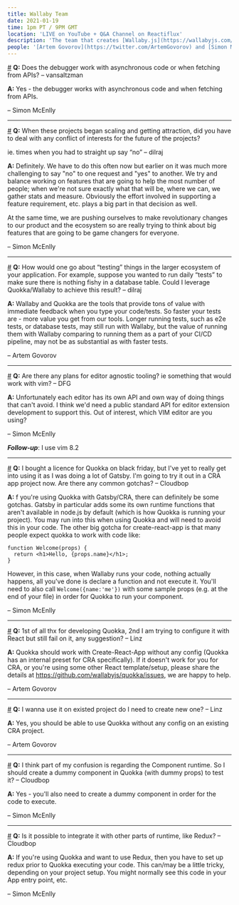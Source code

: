 ```yaml
---
title: Wallaby Team
date: 2021-01-19
time: 1pm PT / 9PM GMT
location: 'LIVE on YouTube + Q&A Channel on Reactiflux'
description: 'The team that creates [Wallaby.js](https://wallabyjs.com/) and [Quokka.js](https://quokkajs.com/) will be on to answer questions about their products, JavaScript/TypeScript testing, and how they create software development tools.'
people: '[Artem Govorov](https://twitter.com/ArtemGovorov) and [Simon McEnlly](https://twitter.com/smcenlly)'
---
```


<a name="does-the-debugger-work" href="#does-the-debugger-work">#</a> **Q:** Does the debugger work with asynchronous code or when fetching from APIs? – vansaltzman

**A:** Yes - the debugger works with asynchronous code and when fetching from APIs.

– Simon McEnlly

---

<a name="when-these-projects-began" href="#when-these-projects-began">#</a> **Q:** When these projects began scaling and getting attraction, did you have to deal with any conflict of interests for the future of the projects?

ie. times when you had to straight up say “no” – dilraj

**A:** Definitely. We have to do this often now but earlier on it was much more challenging to say "no" to one request and "yes" to another. We try and balance working on features that are going to help the most number of people; when we're not sure exactly what that will be, where we can, we gather stats and measure. Obviously the effort involved in supporting a feature requirement, etc. plays a big part in that decision as well.

At the same time, we are pushing ourselves to make revolutionary changes to our product and the ecosystem so are really trying to think about big features that are going to be game changers for everyone.

– Simon McEnlly

---

<a name="how-would-one-go-about-testing" href="#how-would-one-go-about-testing">#</a> **Q:** How would one go about “testing” things in the larger ecosystem of your application. For example, suppose you wanted to run daily “tests” to make sure there is nothing fishy in a database table. Could I leverage Quokka/Wallaby to achieve this result? – dilraj

**A:** Wallaby and Quokka are the tools that provide tons of value with immediate feedback when you type your code/tests. So faster your tests are - more value you get from our tools. Longer running tests, such as e2e tests, or database tests, may still run with Wallaby, but the value of running them with Wallaby comparing to running them as a part of your CI/CD pipeline, may not be as substantial as with faster tests.

– Artem Govorov

---

<a name="are-there-any-plans-for-editor" href="#are-there-any-plans-for-editor">#</a> **Q:** Are there any plans for editor agnostic tooling? ie something that would work with vim? – DFG

**A:** Unfortunately each editor has its own API and own way of doing things that can't avoid. I think we'd need a public standard API for editor extension development to support this. Out of interest, which VIM editor are you using?

– Simon McEnlly

_**Follow-up**_: I use vim 8.2

---

<a name="i-bought-a-license" href="#i-bought-a-license">#</a> **Q:** I bought a licence for Quokka on black friday, but I've yet to really get into using it as I was doing a lot of Gatsby. I'm going to try it out in a CRA app project now. Are there any common gotchas? – Cloudbop

**A:** f you're using Quokka with Gatsby/CRA, there can definitely be some gotchas. Gatsby in particular adds some its own runtime functions that aren't available in node.js by default (which is how Quokka is running your project). You may run into this when using Quokka and will need to avoid this in your code. The other big gotcha for create-react-app is that many people expect quokka to work with code like:

```react
function Welcome(props) {
  return <h1>Hello, {props.name}</h1>;
}
```

However, in this case, when Wallaby runs your code, nothing actually happens, all you've done is declare a function and not execute it. You'll need to also call `Welcome({name:'me'})` with some sample props (e.g. at the end of your file) in order for Quokka to run your component.

– Simon McEnlly

---

<a name="1st-of-all-thx" href="#moo">#</a> **Q:** 1st of all thx for developing Quokka, 2nd I am trying to configure it with React but still fail on it, any suggestion? – Linz

**A:** Quokka should work with Create-React-App without any config (Quokka has an internal preset for CRA specifically). If it doesn't work for you for CRA, or you're using some other React template/setup, please share the details at https://github.com/wallabyjs/quokka/issues, we are happy to help.

– Artem Govorov

---

<a name="i-wanna-use-it-on" href="#i-wanna-use-it-on">#</a> **Q:** I wanna use it on existed project do I need to create new one? – Linz

**A:** Yes, you should be able to use Quokka without any config on an existing CRA project.

– Artem Govorov

---

<a name="i-think-part-of-my" href="#i-think-part-of-my">#</a> **Q:** I think part of my confusion is regarding the Component runtime. So I should create a dummy component in Quokka (with dummy props) to test it? – Cloudbop

**A:** Yes - you'll also need to create a dummy component in order for the code to execute.

– Simon McEnlly

---

<a name="is-it-possible-to-integrate" href="#is-it-possible-to-integrate">#</a> **Q:** Is it possible to integrate it with other parts of runtime, like Redux? – Cloudbop

**A:** If you're using Quokka and want to use Redux, then you have to set up redux prior to Quokka executing your code. This can/may be a little tricky, depending on your project setup. You might normally see this code in your App entry point, etc.

– Simon McEnlly
